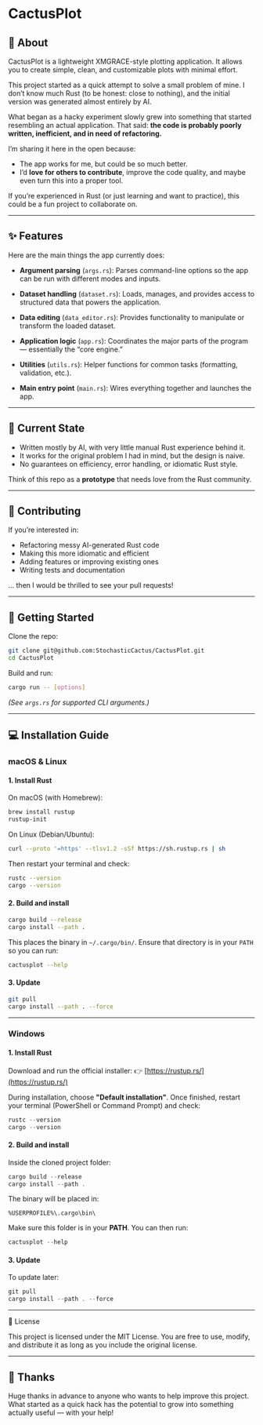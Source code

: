 # CactusPlot 

## 📖 About

CactusPlot is a lightweight XMGRACE-style plotting application. It allows you to create simple, clean, and customizable plots with minimal effort.

This project started as a quick attempt to solve a small problem of mine.
I don’t know much Rust (to be honest: close to nothing), and the initial version was generated almost entirely by AI.

What began as a hacky experiment slowly grew into something that started resembling an actual application. That said: **the code is probably poorly written, inefficient, and in need of refactoring.**

I’m sharing it here in the open because:

* The app works for me, but could be so much better.
* I’d **love for others to contribute**, improve the code quality, and maybe even turn this into a proper tool.

If you’re experienced in Rust (or just learning and want to practice), this could be a fun project to collaborate on.

---

## ✨ Features

Here are the main things the app currently does:

* **Argument parsing** (`args.rs`):
  Parses command-line options so the app can be run with different modes and inputs.

* **Dataset handling** (`dataset.rs`):
  Loads, manages, and provides access to structured data that powers the application.

* **Data editing** (`data_editor.rs`):
  Provides functionality to manipulate or transform the loaded dataset.

* **Application logic** (`app.rs`):
  Coordinates the major parts of the program — essentially the “core engine.”

* **Utilities** (`utils.rs`):
  Helper functions for common tasks (formatting, validation, etc.).

* **Main entry point** (`main.rs`):
  Wires everything together and launches the app.

---

## 🚧 Current State

* Written mostly by AI, with very little manual Rust experience behind it.
* It works for the original problem I had in mind, but the design is naive.
* No guarantees on efficiency, error handling, or idiomatic Rust style.

Think of this repo as a **prototype** that needs love from the Rust community.

---

## 🤝 Contributing

If you’re interested in:

* Refactoring messy AI-generated Rust code
* Making this more idiomatic and efficient
* Adding features or improving existing ones
* Writing tests and documentation

… then I would be thrilled to see your pull requests!

---

## 🚀 Getting Started

Clone the repo:

```bash
git clone git@github.com:StochasticCactus/CactusPlot.git
cd CactusPlot
````

Build and run:

```bash
cargo run -- [options]
```

*(See `args.rs` for supported CLI arguments.)*

---

## 💻 Installation Guide

### macOS & Linux

#### 1. Install Rust

On macOS (with Homebrew):

```bash
brew install rustup
rustup-init
```

On Linux (Debian/Ubuntu):

```bash
curl --proto '=https' --tlsv1.2 -sSf https://sh.rustup.rs | sh
```

Then restart your terminal and check:

```bash
rustc --version
cargo --version
```

#### 2. Build and install

```bash
cargo build --release
cargo install --path .
```

This places the binary in `~/.cargo/bin/`.
Ensure that directory is in your `PATH` so you can run:

```bash
cactusplot --help
```

#### 3. Update

```bash
git pull
cargo install --path . --force
```

---

### Windows

#### 1. Install Rust

Download and run the official installer:
👉 [https://rustup.rs/](https://rustup.rs/)

During installation, choose **"Default installation"**.
Once finished, restart your terminal (PowerShell or Command Prompt) and check:

```powershell
rustc --version
cargo --version
```

#### 2. Build and install

Inside the cloned project folder:

```powershell
cargo build --release
cargo install --path .
```

The binary will be placed in:

```
%USERPROFILE%\.cargo\bin\
```

Make sure this folder is in your **PATH**.
You can then run:

```powershell
cactusplot --help
```

#### 3. Update

To update later:

```powershell
git pull
cargo install --path . --force
```

---

📜 License

This project is licensed under the MIT License.
You are free to use, modify, and distribute it as long as you include the original license.

---

## 🙏 Thanks

Huge thanks in advance to anyone who wants to help improve this project.
What started as a quick hack has the potential to grow into something actually useful — with your help!

